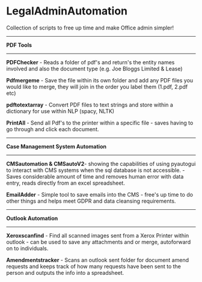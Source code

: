 # LegalAdminAutomation
Collection of scripts to free up time and make Office admin simpler!

_______________________________________________________

**PDF Tools**
_____________

**PDFChecker** - Reads a folder of pdf's and return's the entity names involved and also the document type (e.g. Joe Bloggs Limited & Lease)

**Pdfmergeme** - Save the file within its own folder and add any PDF files you would like to merge, they will join in the order you label them (1.pdf, 2.pdf etc)

**pdftotextarray** - Convert PDF files to text strings and store within a dictionary for use within NLP (spacy, NLTK)

**PrintAll** - Send all Pdf's to the printer within a specific file - saves having to go through and click each document. 
_____________

**Case Management System Automation**
_____________

**CMSautomation & CMSautoV2**- showing the capabilities of using pyautogui to interact with CMS systems when the sql database is not accessible. - Saves considerable amount of time and removes human error with data entry, reads directly from an excel spreadsheet. 

**EmailAdder** - Simple tool to save emails into the CMS - free's up time to do other things and helps meet GDPR and data cleansing requirements. 
_____________

**Outlook Automation**
_____________

**Xeroxscanfind** - Find all scanned images sent from a Xerox Printer within outlook - can be used to save any attachments and or merge, autoforward on to individuals.

**Amendmentstracker** - Scans an outlook sent folder for document amend requests and keeps track of how many requests have been sent to the person and outputs the info into a spreadsheet. 
